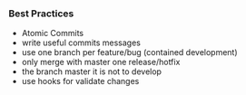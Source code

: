 ### Best Practices

- Atomic Commits
- write useful commits messages
- use one branch per feature/bug (contained development)
- only merge with master one release/hotfix
- the branch master it is not to develop
- use hooks for validate changes
